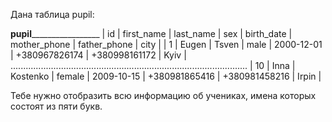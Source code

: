 Дана таблица pupil:

____________________________________pupil_____________________________________________________
| id  |	first_name | last_name | sex    | birth_date | mother_phone  | father_phone  | city  |
| 1   |	Eugen      | Tsven     | male   | 2000-12-01 | +380967826174 | +380998161172 | Kyiv  |
..............................................................................................
| 10  | Inna       | Kostenko  | female | 2009-10-15 | +380981865416 | +380981458216 | Irpin |

Тебе нужно отобразить всю информацию об учениках, имена которых состоят из пяти букв.
